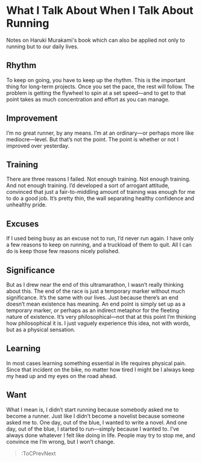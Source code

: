 # What I Talk About When I Talk About Running
Notes on Haruki Murakami's book which can also be applied not only to running but to our daily lives.

## Rhythm
To keep on going, you have to keep up the rhythm. This is the important thing for long-term projects. Once you set the 
pace, the rest will follow. The problem is getting the flywheel to spin at a set speed—and to get to that point takes as 
much concentration and effort as you can manage.

## Improvement
I’m no great runner, by any means. I’m at an ordinary—or perhaps more like mediocre—level. But that’s not the point. 
The point is whether or not I improved over yesterday.

## Training
There are three reasons I failed. Not enough training. Not enough training. And not enough training. I’d developed a 
sort of arrogant attitude, convinced that just a fair-to-middling amount of training was enough for me to do a good job. 
It’s pretty thin, the wall separating healthy confidence and unhealthy pride.

## Excuses
If I used being busy as an excuse not to run, I’d never run again. I have only a few reasons to keep on running, and a 
truckload of them to quit. All I can do is keep those few reasons nicely polished.

## Significance
But as I drew near the end of this ultramarathon, I wasn’t really thinking about this. The end of the race is just a 
temporary marker without much significance. It’s the same with our lives. Just because there’s an end doesn’t mean 
existence has meaning. An end point is simply set up as a temporary marker, or perhaps as an indirect metaphor for the 
fleeting nature of existence. It’s very philosophical—not that at this point I’m thinking how philosophical it is. I 
just vaguely experience this idea, not with words, but as a physical sensation.

## Learning
In most cases learning something essential in life requires physical pain. Since that incident on the bike, no matter 
how tired I might be I always keep my head up and my eyes on the road ahead.

## Want
What I mean is, I didn’t start running because somebody asked me to become a runner. Just like I didn’t become a 
novelist because someone asked me to. One day, out of the blue, I wanted to write a novel. And one day, out of the blue, 
I started to run—simply because I wanted to. I’ve always done whatever I felt like doing in life. People may try to stop 
me, and convince me I’m wrong, but I won’t change.

> :ToCPrevNext